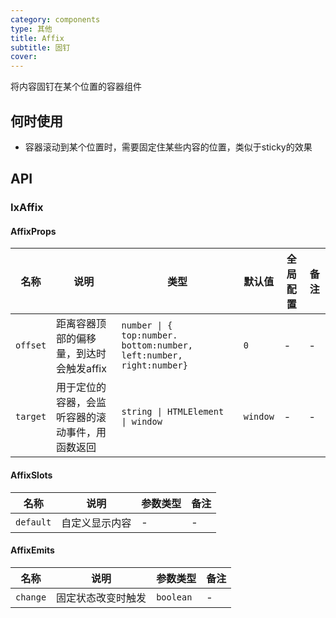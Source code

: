 ```yaml
---
category: components
type: 其他
title: Affix
subtitle: 固钉
cover:
---
```


将内容固钉在某个位置的容器组件

## 何时使用

- 容器滚动到某个位置时，需要固定住某些内容的位置，类似于sticky的效果

## API

### IxAffix

#### AffixProps

| 名称 | 说明 | 类型  | 默认值 | 全局配置 | 备注 |
| --- | --- | --- | ---  | --- | --- |
| `offset` | 距离容器顶部的偏移量，到达时会触发affix | `number \| { top:number. bottom:number, left:number, right:number}` | `0` | - | - |
| `target` | 用于定位的容器，会监听容器的滚动事件，用函数返回 | `string \| HTMLElement \| window` | `window` | - | - |

#### AffixSlots

| 名称 | 说明 | 参数类型 | 备注 |
|  --- | --- | --- | --- |
| `default` | 自定义显示内容 | - | - |

#### AffixEmits

| 名称 | 说明 | 参数类型 | 备注 |
| --- | --- | --- | --- |
| `change` | 固定状态改变时触发 | `boolean`  | - |
